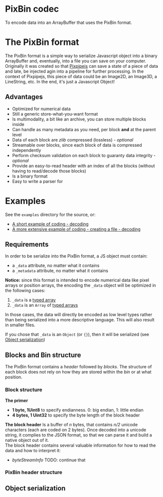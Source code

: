 # PixBin codec
To encode data into an ArrayBuffer that uses the PixBin format.

# The PixBin format
The PixBin format is a simple way to serialize Javascript object into a binary ArrayBuffer and, eventually, into a file you can save on your computer. Originally it was created so that [Pixpipejs](https://github.com/Pixpipe/pixpipejs) can save a state of a piece of data and late, be injected agin into a pipeline for further processing. In the context of Pixpipejs, this piece of data could be an Image2D, an Image3D, a LineString, etc. In the end, it's just a Javascript Object!  

## Advantages
- Optimized for numerical data
- Still a generic store-what-you-want format
- Is multimodality, a bit like an archive, you can store multiple blocks inside
- Can handle as many metadata as you need, per block **and** at the parent level
- Data of each block are *zlib* compressed (lossless) *- optional*
- Streamable over blocks, since each block of data is compressed independently
- Perform checksum validation on each block to guaranty data integrity *- optional*
- Provide an easy-to-read header with an index of all the blocks (without having to read/decode those blocks)
- Is a binary format
- Easy to write a parser for

# Examples
See the `examples` directory for the source, or:
- [A short example of coding - decoding](https://pixpipe.github.io/pixbincodec/examples/testPixBin.html)
- [A more extensive example of coding - creating a file - decoding](https://pixpipe.github.io/pixbincodec/examples/testPixBinDownload.html)

## Requirements
In order to be serialize into the PixBin format, a JS object must contain:
- a `_data` attribute, no matter what it contains
- a `_metadata` attribute, no matter what it contains

**Notice:** since this format is intended to encode numerical data like pixel arrays or position arrays, the encoding the `_data` object will be optimized in the following cases:
1. `_data` is a [typed array](https://developer.mozilla.org/en-US/docs/Web/JavaScript/Typed_arrays)
2. `_data` is an `Array` of [typed arrays](https://developer.mozilla.org/en-US/docs/Web/JavaScript/Typed_arrays)

In those cases, the data will directly be encoded as low level types rather than being serialized into a more descriptive language. This will also result in smaller files.

If you chose that `_data` is an `Object` (or `{}`), then it will be serialized (see [Object serialization](#object-serialization))

## Blocks and Bin structure
The PixBin format contains a *header* followed by *blocks*. The structure of each block does not rely on how they are stored within the *bin* or at what position.

### Block structure
**The primer**  
- **1 byte, 1Uint8** to specify endianness. 0: big endian, 1: little endian
- **4  bytes, 1 Uint32** to specify the byte length of the block header

**The block header**
Is a buffer of *n* bytes, that contains *n/2* unicode characters (each are coded on 2 bytes). Once decoded into a unicode string, it complies to the JSON format, so that we can parse it and build a native object out of it.  
The block header contains several valuable information for how to read the data and how to interpret it:
- *byteStreamInfo*
TODO: continue that

### PixBin header structure


## Object serialization
